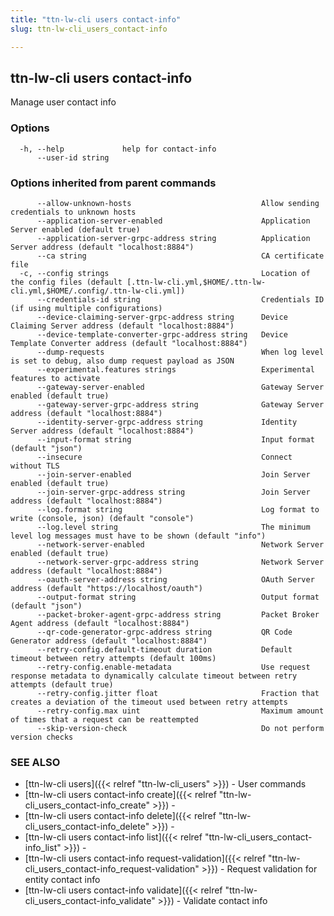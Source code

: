 ```yaml
---
title: "ttn-lw-cli users contact-info"
slug: ttn-lw-cli_users_contact-info

---
```


## ttn-lw-cli users contact-info

Manage user contact info

### Options

```
  -h, --help             help for contact-info
      --user-id string   
```

### Options inherited from parent commands

```
      --allow-unknown-hosts                             Allow sending credentials to unknown hosts
      --application-server-enabled                      Application Server enabled (default true)
      --application-server-grpc-address string          Application Server address (default "localhost:8884")
      --ca string                                       CA certificate file
  -c, --config strings                                  Location of the config files (default [.ttn-lw-cli.yml,$HOME/.ttn-lw-cli.yml,$HOME/.config/.ttn-lw-cli.yml])
      --credentials-id string                           Credentials ID (if using multiple configurations)
      --device-claiming-server-grpc-address string      Device Claiming Server address (default "localhost:8884")
      --device-template-converter-grpc-address string   Device Template Converter address (default "localhost:8884")
      --dump-requests                                   When log level is set to debug, also dump request payload as JSON
      --experimental.features strings                   Experimental features to activate
      --gateway-server-enabled                          Gateway Server enabled (default true)
      --gateway-server-grpc-address string              Gateway Server address (default "localhost:8884")
      --identity-server-grpc-address string             Identity Server address (default "localhost:8884")
      --input-format string                             Input format (default "json")
      --insecure                                        Connect without TLS
      --join-server-enabled                             Join Server enabled (default true)
      --join-server-grpc-address string                 Join Server address (default "localhost:8884")
      --log.format string                               Log format to write (console, json) (default "console")
      --log.level string                                The minimum level log messages must have to be shown (default "info")
      --network-server-enabled                          Network Server enabled (default true)
      --network-server-grpc-address string              Network Server address (default "localhost:8884")
      --oauth-server-address string                     OAuth Server address (default "https://localhost/oauth")
      --output-format string                            Output format (default "json")
      --packet-broker-agent-grpc-address string         Packet Broker Agent address (default "localhost:8884")
      --qr-code-generator-grpc-address string           QR Code Generator address (default "localhost:8884")
      --retry-config.default-timeout duration           Default timeout between retry attempts (default 100ms)
      --retry-config.enable-metadata                    Use request response metadata to dynamically calculate timeout between retry attempts (default true)
      --retry-config.jitter float                       Fraction that creates a deviation of the timeout used between retry attempts
      --retry-config.max uint                           Maximum amount of times that a request can be reattempted
      --skip-version-check                              Do not perform version checks
```

### SEE ALSO

* [ttn-lw-cli users]({{< relref "ttn-lw-cli_users" >}})	 - User commands
* [ttn-lw-cli users contact-info create]({{< relref "ttn-lw-cli_users_contact-info_create" >}})	 - 
* [ttn-lw-cli users contact-info delete]({{< relref "ttn-lw-cli_users_contact-info_delete" >}})	 - 
* [ttn-lw-cli users contact-info list]({{< relref "ttn-lw-cli_users_contact-info_list" >}})	 - 
* [ttn-lw-cli users contact-info request-validation]({{< relref "ttn-lw-cli_users_contact-info_request-validation" >}})	 - Request validation for entity contact info
* [ttn-lw-cli users contact-info validate]({{< relref "ttn-lw-cli_users_contact-info_validate" >}})	 - Validate contact info


